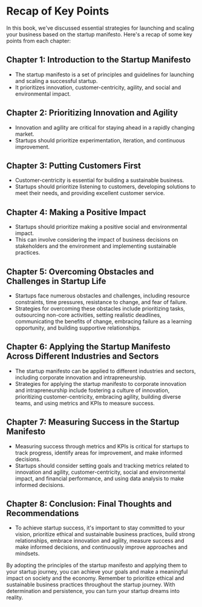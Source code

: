 # Recap of Key Points

In this book, we've discussed essential strategies for launching and scaling your business based on the startup manifesto. Here's a recap of some key points from each chapter:

Chapter 1: Introduction to the Startup Manifesto
------------------------------------------------

* The startup manifesto is a set of principles and guidelines for launching and scaling a successful startup.
* It prioritizes innovation, customer-centricity, agility, and social and environmental impact.

Chapter 2: Prioritizing Innovation and Agility
----------------------------------------------

* Innovation and agility are critical for staying ahead in a rapidly changing market.
* Startups should prioritize experimentation, iteration, and continuous improvement.

Chapter 3: Putting Customers First
----------------------------------

* Customer-centricity is essential for building a sustainable business.
* Startups should prioritize listening to customers, developing solutions to meet their needs, and providing excellent customer service.

Chapter 4: Making a Positive Impact
-----------------------------------

* Startups should prioritize making a positive social and environmental impact.
* This can involve considering the impact of business decisions on stakeholders and the environment and implementing sustainable practices.

Chapter 5: Overcoming Obstacles and Challenges in Startup Life
--------------------------------------------------------------

* Startups face numerous obstacles and challenges, including resource constraints, time pressures, resistance to change, and fear of failure.
* Strategies for overcoming these obstacles include prioritizing tasks, outsourcing non-core activities, setting realistic deadlines, communicating the benefits of change, embracing failure as a learning opportunity, and building supportive relationships.

Chapter 6: Applying the Startup Manifesto Across Different Industries and Sectors
---------------------------------------------------------------------------------

* The startup manifesto can be applied to different industries and sectors, including corporate innovation and intrapreneurship.
* Strategies for applying the startup manifesto to corporate innovation and intrapreneurship include fostering a culture of innovation, prioritizing customer-centricity, embracing agility, building diverse teams, and using metrics and KPIs to measure success.

Chapter 7: Measuring Success in the Startup Manifesto
-----------------------------------------------------

* Measuring success through metrics and KPIs is critical for startups to track progress, identify areas for improvement, and make informed decisions.
* Startups should consider setting goals and tracking metrics related to innovation and agility, customer-centricity, social and environmental impact, and financial performance, and using data analysis to make informed decisions.

Chapter 8: Conclusion: Final Thoughts and Recommendations
---------------------------------------------------------

* To achieve startup success, it's important to stay committed to your vision, prioritize ethical and sustainable business practices, build strong relationships, embrace innovation and agility, measure success and make informed decisions, and continuously improve approaches and mindsets.

By adopting the principles of the startup manifesto and applying them to your startup journey, you can achieve your goals and make a meaningful impact on society and the economy. Remember to prioritize ethical and sustainable business practices throughout the startup journey. With determination and persistence, you can turn your startup dreams into reality.
